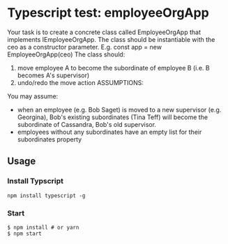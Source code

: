 # Typescript test: employeeOrgApp


Your task is to create a concrete class called EmployeeOrgApp that implements
IEmployeeOrgApp. The class should be instantiable with the ceo as a constructor
parameter.
E.g. const app = new EmployeeOrgApp(ceo)
The class should:
1. move employee A to become the subordinate of employee B (i.e. B becomes A's
supervisor)
2. undo/redo the move action
ASSUMPTIONS:

You may assume:
- when an employee (e.g. Bob Saget) is moved to a new supervisor (e.g. Georgina), Bob's
existing subordinates (Tina Teff) will become the subordinate of Cassandra, Bob's old
supervisor.
- employees without any subordinates have an empty list for their subordinates property

## Usage

### Install Typscript

```
npm install typescript -g
```

### Start

```
$ npm install # or yarn
$ npm start
```